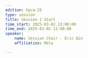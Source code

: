```yaml
---
edition: hpca-25
type: session
title: Session 2 Start
time_start: 2025-03-02 13:00:00
time_end: 2025-03-02 13:00:00
speaker: 
    name: Session Chair - Eric Qin
    affiliation: Meta

---
```

